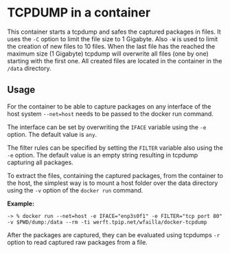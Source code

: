 # TCPDUMP in a container

This container starts a tcpdump and safes the captured packages in files. It
uses the `-C` option to limit the file size to 1 Gigabyte. Also `-W` is used to
limit the creation of new files to 10 files. When the last file has the reached
the maximum size (1 Gigabyte) tcpdump will overwrite all files (one by one)
starting with the first one. All created files are located in the container in
the `/data` directory.

## Usage

For the container to be able to capture packages on any interface of the host
system `--net=host` needs to be passed to the docker run command.

The interface can be set by overwriting the `IFACE` variable using the `-e`
option. The default value is `any`.

The filter rules can be specified by setting the `FILTER` variable also using
the `-e` option. The default value is an empty string resulting in tcpdump
capturing all packages.

To extract the files, containing the captured packages, from the container to
the host, the simplest way is to mount a host folder over the data directory
using the `-v` option of the `docker run` command.

**Example:**

```
-> % docker run --net=host -e IFACE="enp3s0f1" -e FILTER="tcp port 80" -v $PWD/dump:/data --rm -ti werft.tpip.net/wfailla/docker-tcpdump
```

After the packages are captured, they can be evaluated using tcpdumps `-r`
option to read captured raw packages from a file.
